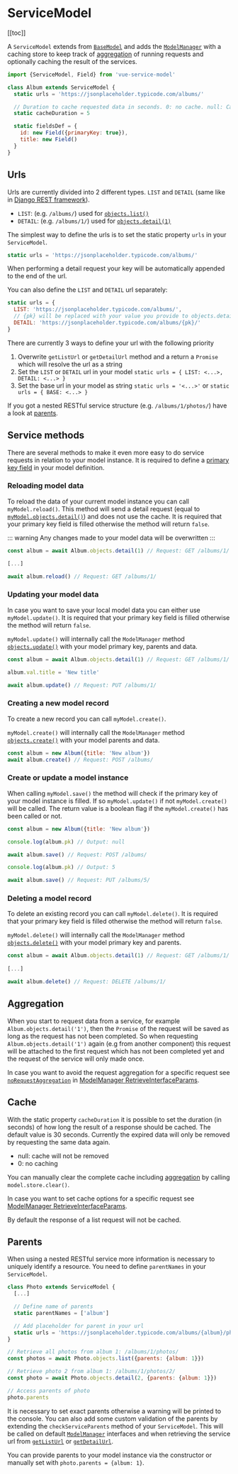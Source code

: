 # ServiceModel

[[toc]]

A `ServiceModel` extends from [`BaseModel`](/guide/base-model/) and adds the [`ModelManager`](/guide/model-manager/) with a caching
store to keep track of [aggregation](#aggregation) of running requests and optionally caching the result of the services.

```js
import {ServiceModel, Field} from 'vue-service-model'

class Album extends ServiceModel {
  static urls = 'https://jsonplaceholder.typicode.com/albums/'

  // Duration to cache requested data in seconds. 0: no cache. null: Cache forever. Default is 30 seconds
  static cacheDuration = 5

  static fieldsDef = {
    id: new Field({primaryKey: true}),
    title: new Field()
  }
}
```

## Urls

Urls are currently divided into 2 different types. `LIST` and `DETAIL` (same like in [Django REST framework](https://www.django-rest-framework.org/api-guide/routers.html#simplerouter)).

* `LIST`: (e.g. `/albums/`) used for [`objects.list()`](/guide/model-manager.html#retrieve-list-of-data-objectslist)
* `DETAIL`: (e.g. `/albums/1/`) used for [`objects.detail(1)`](/guide/model-manager.html#retrieve-single-entry-of-data-objectsdetail)


The simplest way to define the urls is to set the static property `urls` in your `ServiceModel`.
```js
static urls = 'https://jsonplaceholder.typicode.com/albums/'
```
When performing a detail request your key will be automatically appended to the end of the url.

You can also define the `LIST` and `DETAIL` url separately:
```js
static urls = {
  LIST: 'https://jsonplaceholder.typicode.com/albums/',
  // {pk} will be replaced with your value you provide to objects.detail() 
  DETAIL: 'https://jsonplaceholder.typicode.com/albums/{pk}/'
}
```

There are currently 3 ways to define your url with the following priority
1. Overwrite `getListUrl` or `getDetailUrl` method and a return a `Promise` which will resolve the url as a string
1. Set the `LIST` or `DETAIL` url in your model `static urls = { LIST: <...>, DETAIL: <...> }`
1. Set the base url in your model as string `static urls = '<...>'` or `static urls = { BASE: <...> }`

If you got a nested RESTful service structure (e.g. `/albums/1/photos/`) have a look at [parents](#parents).


## Service methods

There are several methods to make it even more easy to do service requests in relation to your model instance.
It is required to define a [primary key field](/guide/fields.html#field-definition) in your model definition.

### Reloading model data

To reload the data of your current model instance you can call `myModel.reload()`.
This method will send a detail request (equal to [`myModel.objects.detail()`](/guide/model-manager.html#retrieve-single-entry-of-data-objects-detail)) and does not use the cache.
It is required that your primary key field is filled otherwise the method will return `false`.

::: warning
Any changes made to your model data will be overwritten
:::
 
```js
const album = await Album.objects.detail(1) // Request: GET /albums/1/

[...]

await album.reload() // Request: GET /albums/1/
```


### Updating your model data

In case you want to save your local model data you can either use `myModel.update()`. It is required that your primary key field is filled otherwise the method will return `false`.

`myModel.update()` will internally call the `ModelManager` method [`objects.update()`](/guide/model-manager.html#update-single-entry-objects-update) with your model primary key, parents and data.

```js
const album = await Album.objects.detail(1) // Request: GET /albums/1/

album.val.title = 'New title'

await album.update() // Request: PUT /albums/1/
```


### Creating a new model record

To create a new record you can call `myModel.create()`.

`myModel.create()` will internally call the `ModelManager` method [`objects.create()`](/guide/model-manager.html#create-single-entry-objects-create) with your model parents and data.

```js
const album = new Album({title: 'New album'})
await album.create() // Request: POST /albums/
```

### Create or update a model instance

When calling `myModel.save()` the method will check if the primary key of your model instance is filled. If so `myModel.update()` if not `myModel.create()` will be called.
The return value is a boolean flag if the `myModel.create()` has been called or not.

```js
const album = new Album({title: 'New album'})

console.log(album.pk) // Output: null

await album.save() // Request: POST /albums/

console.log(album.pk) // Output: 5

await album.save() // Request: PUT /albums/5/
```

### Deleting a model record

To delete an existing record you can call `myModel.delete()`.
It is required that your primary key field is filled otherwise the method will return `false`.

`myModel.delete()` will internally call the `ModelManager` method [`objects.delete()`](/guide/model-manager.html#delete-single-entry-objects-delete) with your model primary key and parents.

```js
const album = await Album.objects.detail(1) // Request: GET /albums/1/
 
[...]

await album.delete() // Request: DELETE /albums/1/
```



## Aggregation

When you start to request data from a service, for example `Album.objects.detail('1')`, then the `Promise` of the request will 
be saved as long as the request has not been completed. So when requesting `Album.objects.detail('1')` again (e.g from another component)
this request will be attached to the first request which has not been completed yet and the request of the service will only made once.

In case you want to avoid the request aggregation for a specific request see [`noRequestAggregation`](/guide/model-manager.html#retrieveinterfaceparams) in [ModelManager RetrieveInterfaceParams](/guide/model-manager.html#retrieveinterfaceparams).

## Cache

With the static property `cacheDuration` it is possible to set the duration (in seconds) of how long the result of a response 
should be cached. The default value is 30 seconds. Currently the expired data will only be removed by requesting the same data again.

* null: cache will not be removed
* 0: no caching

You can manually clear the complete cache including [aggregation](#aggregation) by calling `model.store.clear()`.

In case you want to set cache options for a specific request see [ModelManager RetrieveInterfaceParams](/guide/model-manager.html#retrieveinterfaceparams).

By default the response of a list request will not be cached.

## Parents

When using a nested RESTful service more information is necessary to uniquely identify a resource. You need to define `parentNames` in your `ServiceModel`.

```js
class Photo extends ServiceModel {
  [...]

  // Define name of parents
  static parentNames = ['album']

  // Add placeholder for parent in your url
  static urls = 'https://jsonplaceholder.typicode.com/albums/{album}/photos/'
}

// Retrieve all photos from album 1: /albums/1/photos/
const photos = await Photo.objects.list({parents: {album: 1}})

// Retrieve photo 2 from album 1: /albums/1/photos/2/
const photo = await Photo.objects.detail(2, {parents: {album: 1}})

// Access parents of photo
photo.parents
```

It is necessary to set exact parents otherwise a warning will be printed to the console. You can also add some custom
validation of the parents by extending the `checkServiceParents` method of your `ServiceModel`. This will be called on default [`ModelManager`](/guide/model-manager/) interfaces and when retrieving the service url from [`getListUrl`](#urls) or [`getDetailUrl`](#urls).

You can provide parents to your model instance via the constructor or manually set with `photo.parents = {album: 1}`.
